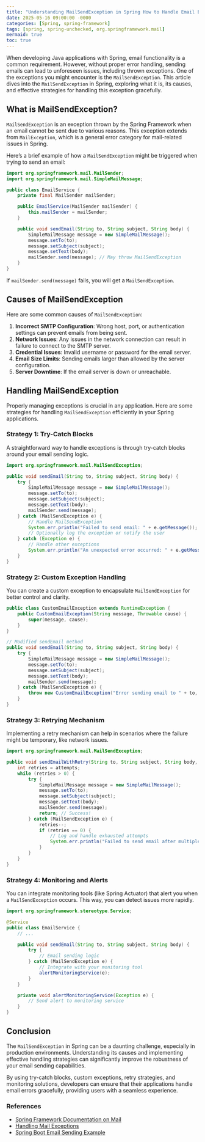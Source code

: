 ```yaml
---
title: "Understanding MailSendException in Spring How to Handle Email Errors Effectively"
date: 2025-05-16 09:00:00 -0000
categories: [Spring, spring-framework]
tags: [spring, spring-unchecked, org.springframework.mail]
mermaid: true
toc: true
---
```



When developing Java applications with Spring, email functionality is a common requirement. However, without proper error handling, sending emails can lead to unforeseen issues, including thrown exceptions. One of the exceptions you might encounter is the `MailSendException`. This article dives into the `MailSendException` in Spring, exploring what it is, its causes, and effective strategies for handling this exception gracefully.

## What is MailSendException?

`MailSendException` is an exception thrown by the Spring Framework when an email cannot be sent due to various reasons. This exception extends from `MailException`, which is a general error category for mail-related issues in Spring.

Here’s a brief example of how a `MailSendException` might be triggered when trying to send an email:

```java
import org.springframework.mail.MailSender;
import org.springframework.mail.SimpleMailMessage;

public class EmailService {
    private final MailSender mailSender;

    public EmailService(MailSender mailSender) {
        this.mailSender = mailSender;
    }

    public void sendEmail(String to, String subject, String body) {
        SimpleMailMessage message = new SimpleMailMessage();
        message.setTo(to);
        message.setSubject(subject);
        message.setText(body);
        mailSender.send(message); // May throw MailSendException
    }
}
```

If `mailSender.send(message)` fails, you will get a `MailSendException`.

## Causes of MailSendException

Here are some common causes of `MailSendException`:

1. **Incorrect SMTP Configuration**: Wrong host, port, or authentication settings can prevent emails from being sent.
2. **Network Issues**: Any issues in the network connection can result in failure to connect to the SMTP server.
3. **Credential Issues**: Invalid username or password for the email server.
4. **Email Size Limits**: Sending emails larger than allowed by the server configuration.
5. **Server Downtime**: If the email server is down or unreachable.

## Handling MailSendException

Properly managing exceptions is crucial in any application. Here are some strategies for handling `MailSendException` efficiently in your Spring applications.

### Strategy 1: Try-Catch Blocks

A straightforward way to handle exceptions is through try-catch blocks around your email sending logic.

```java
import org.springframework.mail.MailSendException;

public void sendEmail(String to, String subject, String body) {
    try {
        SimpleMailMessage message = new SimpleMailMessage();
        message.setTo(to);
        message.setSubject(subject);
        message.setText(body);
        mailSender.send(message);
    } catch (MailSendException e) {
        // Handle MailSendException
        System.err.println("Failed to send email: " + e.getMessage());
        // Optionally log the exception or notify the user
    } catch (Exception e) {
        // Handle other exceptions
        System.err.println("An unexpected error occurred: " + e.getMessage());
    }
}
```

### Strategy 2: Custom Exception Handling

You can create a custom exception to encapsulate `MailSendException` for better control and clarity.

```java
public class CustomEmailException extends RuntimeException {
    public CustomEmailException(String message, Throwable cause) {
        super(message, cause);
    }
}

// Modified sendEmail method
public void sendEmail(String to, String subject, String body) {
    try {
        SimpleMailMessage message = new SimpleMailMessage();
        message.setTo(to);
        message.setSubject(subject);
        message.setText(body);
        mailSender.send(message);
    } catch (MailSendException e) {
        throw new CustomEmailException("Error sending email to " + to, e);
    }
}
```

### Strategy 3: Retrying Mechanism

Implementing a retry mechanism can help in scenarios where the failure might be temporary, like network issues.

```java
import org.springframework.mail.MailSendException;

public void sendEmailWithRetry(String to, String subject, String body, int attempts) {
    int retries = attempts;
    while (retries > 0) {
        try {
            SimpleMailMessage message = new SimpleMailMessage();
            message.setTo(to);
            message.setSubject(subject);
            message.setText(body);
            mailSender.send(message);
            return; // Success!
        } catch (MailSendException e) {
            retries--;
            if (retries == 0) {
                // Log and handle exhausted attempts
                System.err.println("Failed to send email after multiple attempts: " + e.getMessage());
            }
        }
    }
}
```

### Strategy 4: Monitoring and Alerts

You can integrate monitoring tools (like Spring Actuator) that alert you when a `MailSendException` occurs. This way, you can detect issues more rapidly.

```java
import org.springframework.stereotype.Service;

@Service
public class EmailService {
    // ...

    public void sendEmail(String to, String subject, String body) {
        try {
            // Email sending logic
        } catch (MailSendException e) {
            // Integrate with your monitoring tool
            alertMonitoringService(e);
        }
    }

    private void alertMonitoringService(Exception e) {
        // Send alert to monitoring service
    }
}
```

## Conclusion

The `MailSendException` in Spring can be a daunting challenge, especially in production environments. Understanding its causes and implementing effective handling strategies can significantly improve the robustness of your email sending capabilities.

By using try-catch blocks, custom exceptions, retry strategies, and monitoring solutions, developers can ensure that their applications handle email errors gracefully, providing users with a seamless experience.

### References

- [Spring Framework Documentation on Mail](https://docs.spring.io/spring-framework/docs/current/reference/html/spring-mail.html)
- [Handling Mail Exceptions](https://docs.spring.io/spring-framework/docs/current/javadoc-api/org/springframework/mail/MailException.html)
- [Spring Boot Email Sending Example](https://www.baeldung.com/spring-email)